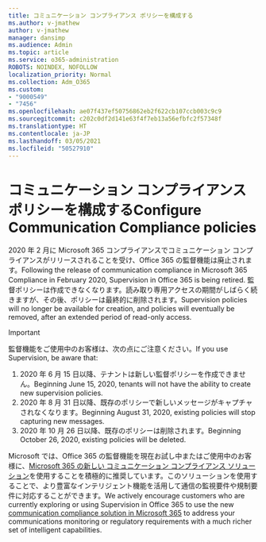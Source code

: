```yaml
---
title: コミュニケーション コンプライアンス ポリシーを構成する
ms.author: v-jmathew
author: v-jmathew
manager: dansimp
ms.audience: Admin
ms.topic: article
ms.service: o365-administration
ROBOTS: NOINDEX, NOFOLLOW
localization_priority: Normal
ms.collection: Adm_O365
ms.custom:
- "9000549"
- "7456"
ms.openlocfilehash: ae07f437ef50756862eb2f622cb107ccb003c9c9
ms.sourcegitcommit: c202c0df2d141e63f4f7eb13a56efbfc2f57348f
ms.translationtype: HT
ms.contentlocale: ja-JP
ms.lasthandoff: 03/05/2021
ms.locfileid: "50527910"
---
```

# <a name="configure-communication-compliance-policies"></a><span data-ttu-id="417b0-102">コミュニケーション コンプライアンス ポリシーを構成する</span><span class="sxs-lookup"><span data-stu-id="417b0-102">Configure Communication Compliance policies</span></span>

<span data-ttu-id="417b0-103">2020 年 2 月に Microsoft 365 コンプライアンスでコミュニケーション コンプライアンスがリリースされることを受け、Office 365 の監督機能は廃止されます。</span><span class="sxs-lookup"><span data-stu-id="417b0-103">Following the release of communication compliance in Microsoft 365 Compliance in February 2020, Supervision in Office 365 is being retired.</span></span> <span data-ttu-id="417b0-104">監督ポリシーは作成できなくなります。読み取り専用アクセスの期間がしばらく続きますが、その後、ポリシーは最終的に削除されます。</span><span class="sxs-lookup"><span data-stu-id="417b0-104">Supervision policies will no longer be available for creation, and policies will eventually be removed, after an extended period of read-only access.</span></span>

> [!IMPORTANT]
> <span data-ttu-id="417b0-105">監督機能をご使用中のお客様は、次の点にご注意ください。</span><span class="sxs-lookup"><span data-stu-id="417b0-105">If you use Supervision, be aware that:</span></span>
>
> 1. <span data-ttu-id="417b0-106">2020 年 6 月 15 日以降、テナントは新しい監督ポリシーを作成できません。</span><span class="sxs-lookup"><span data-stu-id="417b0-106">Beginning June 15, 2020, tenants will not have the ability to create new supervision policies.</span></span>
> 2. <span data-ttu-id="417b0-107">2020 年 8 月 31 日以降、既存のポリシーで新しいメッセージがキャプチャされなくなります。</span><span class="sxs-lookup"><span data-stu-id="417b0-107">Beginning August 31, 2020, existing policies will stop capturing new messages.</span></span>
> 3. <span data-ttu-id="417b0-108">2020 年 10 月 26 日以降、既存のポリシーは削除されます。</span><span class="sxs-lookup"><span data-stu-id="417b0-108">Beginning October 26, 2020, existing policies will be deleted.</span></span>

<span data-ttu-id="417b0-109">Microsoft では、Office 365 の監督機能を現在お試し中またはご使用中のお客様に、[Microsoft 365 の新しい コミュニケーション コンプライアンス ソリューション](https://go.microsoft.com/fwlink/?linkid=2128593)を使用することを積極的に推奨しています。このソリューションを使用することで、より豊富なインテリジェント機能を活用して通信の監視要件や規制要件に対応することができます。</span><span class="sxs-lookup"><span data-stu-id="417b0-109">We actively encourage customers who are currently exploring or using Supervision in Office 365 to use the new [communication compliance solution in Microsoft 365](https://go.microsoft.com/fwlink/?linkid=2128593) to address your communications monitoring or regulatory requirements with a much richer set of intelligent capabilities.</span></span>
